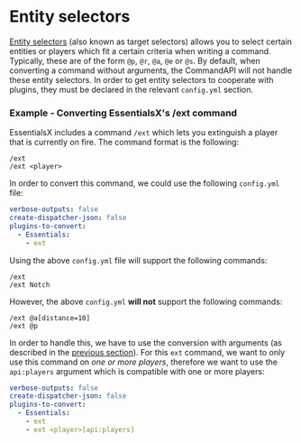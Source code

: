 # Entity selectors

[Entity selectors](https://minecraft.fandom.com/wiki/Commands#Target_selectors) (also known as target selectors) allows you to select certain entities or players which fit a certain criteria when writing a command. Typically, these are of the form `@p`, `@r`, `@a`, `@e` or `@s`. By default, when converting a command without arguments, the CommandAPI will not handle these entity selectors. In order to get entity selectors to cooperate with plugins, they must be declared in the relevant `config.yml` section.

<div class="example">

### Example - Converting EssentialsX's /ext command

EssentialsX includes a command `/ext` which lets you extinguish a player that is currently on fire. The command format is the following:

```
/ext
/ext <player>
```

In order to convert this command, we could use the following `config.yml` file:

```yml
verbose-outputs: false
create-dispatcher-json: false
plugins-to-convert:
  - Essentials:
    - ext
```

Using the above `config.yml` file will support the following commands:

```
/ext
/ext Notch
```

However, the above `config.yml` **will not** support the following commands:

```
/ext @a[distance=10]
/ext @p
```

In order to handle this, we have to use the conversion with arguments (as described in the [previous section](./conversionforownerssingleargs.md)). For this `ext` command, we want to only use this command on _one or more players_, therefore we want to use the `api:players` argument which is compatible with one or more players:

```yml
verbose-outputs: false
create-dispatcher-json: false
plugins-to-convert:
  - Essentials:
    - ext
    - ext <player>[api:players]
```

</div>